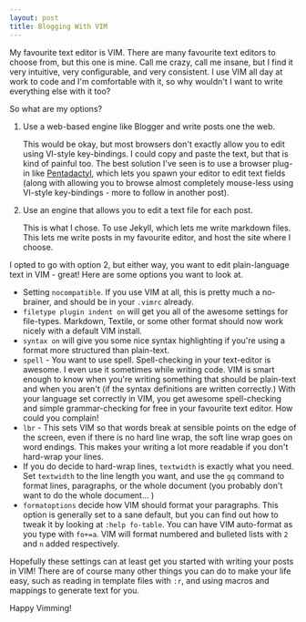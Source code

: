 ```yaml
---
layout: post
title: Blogging With VIM
---
```


My favourite text editor is VIM.  There are many favourite text editors to
choose from, but this one is mine.  Call me crazy, call me insane, but I find it
very intuitive, very configurable, and very consistent.  I use VIM all day at
work to code and I'm comfortable with it, so why wouldn't I want to write
everything else with it too?

So what are my options?

1. Use a web-based engine like Blogger and write posts one the web.

   This would be okay, but most browsers don't exactly allow you to edit using
   VI-style key-bindings. I could copy and paste the text, but that is kind of
   painful too. The best solution I've seen is to use a browser plug-in like
   [Pentadactyl][1], which lets you spawn your
   editor to edit text fields (along with allowing you to browse almost
   completely mouse-less using VI-style key-bindings - more to follow in another
   post).

2. Use an engine that allows you to edit a text file for each post.

   This is what I chose. To use Jekyll, which lets me write markdown files.
   This lets me write posts in my favourite editor, and host the site where I
   choose.


I opted to go with option 2, but either way, you want to edit plain-language
text in VIM - great! Here are some options you want to look at.

- Setting `nocompatible`.  If you use VIM at all, this is pretty much a
  no-brainer, and should be in your `.vimrc` already.
- `filetype plugin indent on` will get you all of the awesome settings for
  file-types. Markdown, Textile, or some other format should now work nicely
  with a default VIM install.
- `syntax on` will give you some nice syntax highlighting if you're using a
  format more structured than plain-text.
- `spell` - You want to use spell.  Spell-checking in your text-editor is
  awesome.  I even use it sometimes while writing code.  VIM is smart enough to
  know when you're writing something that should be plain-text and when you
  aren't (if the syntax definitions are written correctly.) With your language
  set correctly in VIM, you get awesome spell-checking and simple
  grammar-checking for free in your favourite text editor. How could you
  complain!
- `lbr` - This sets VIM so that words break at sensible points on the edge
  of the screen, even if there is no hard line wrap, the soft line wrap goes on
  word endings. This makes your writing a lot more readable if you don't
  hard-wrap your lines.
- If you do decide to hard-wrap lines, `textwidth` is exactly what you need.
  Set `textwidth` to the line length you want, and use the `gq` command to
  format lines, paragraphs, or the whole document (you probably don't want to do
  the whole document... )
- `formatoptions` decide how VIM should format your paragraphs.  This option is
  generally set to a sane default, but you can find out how to tweak it by
  looking at `:help fo-table`. You can have VIM auto-format as you type with
  `fo+=a`.  VIM will format numbered and bulleted lists with `2` and `n` added
  respectively.

Hopefully these settings can at least get you started with writing your posts in
VIM! There are of course many other things you can do to make your life easy,
such as reading in template files with `:r`, and using macros and mappings to
generate text for you.

Happy Vimming!

[1]: http://dactyl.sourceforge.net/ "Pentadactyl Firefox Plugin"
